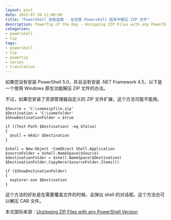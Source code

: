```yaml
---
layout: post
date: 2015-07-30 11:00:00
title: "PowerShell 技能连载 - 在任意 Powershell 版本中解压 ZIP 文件"
description: PowerTip of the Day - Unzipping ZIP Files with any PowerShell Version
categories:
- powershell
- tip
tags:
- powershell
- tip
- powertip
- series
- translation
---
```

如果您没有安装 PowerShell 5.0，并且没有安装 .NET Framework 4.5，以下是一个使用 Windows 原生功能解压 ZIP 文件的办法。

不过，如果您安装了资源管理器自定义的 ZIP 文件扩展，这个方法可能不能用。

    $Source = 'C:\somezipfile.zip'
    $Destination = 'C:\somefolder'
    $ShowDestinationFolder = $true
    
    if ((Test-Path $Destination) -eq $false)
    {
      $null = mkdir $Destination
    }
    
    $shell = New-Object -ComObject Shell.Application
    $sourceFolder = $shell.NameSpace($Source)
    $destinationFolder = $shell.NameSpace($Destination)
    $DestinationFolder.CopyHere($sourceFolder.Items())
    
    if ($ShowDestinationFolder)
    {
      explorer.exe $Destination
    }

这个方法的好处是在需要覆盖文件的时候，会弹出 shell 的对话框。这个方法也可以解压 CAB 文件。

<!--more-->
本文国际来源：[Unzipping ZIP Files with any PowerShell Version](http://community.idera.com/powershell/powertips/b/tips/posts/unzipping-zip-files-with-any-powershell-version)
